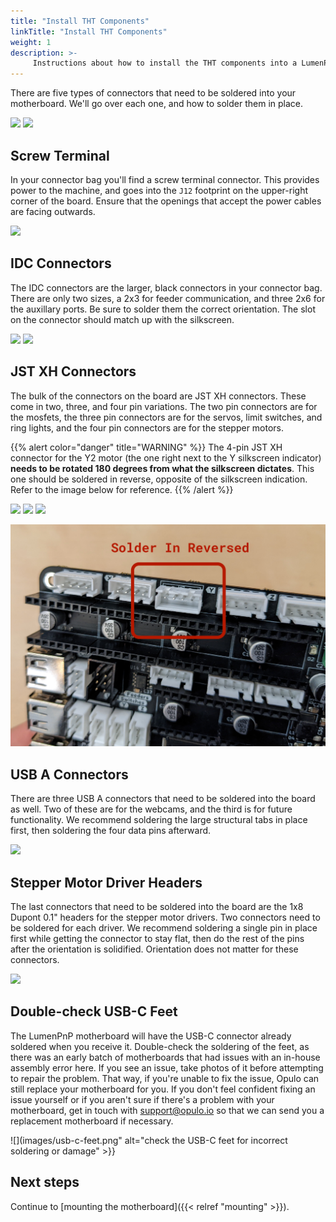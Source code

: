 ```yaml
---
title: "Install THT Components"
linkTitle: "Install THT Components"
weight: 1
description: >-
     Instructions about how to install the THT components into a LumenPnP Motherboard
---
```


There are five types of connectors that need to be soldered into your motherboard. We'll go over each one, and how to solder them in place.

![](images/IMG_0655.JPG)
![](images/IMG_0689.JPG)

## Screw Terminal

In your connector bag you'll find a screw terminal connector. This provides power to the machine, and goes into the `J12` footprint on the upper-right corner of the board. Ensure that the openings that accept the power cables are facing outwards.

![](images/IMG_0674.JPG)

## IDC Connectors

The IDC connectors are the larger, black connectors in your connector bag. There are only two sizes, a 2x3 for feeder communication, and three 2x6 for the auxillary ports. Be sure to solder them the correct orientation. The slot on the connector should match up with the silkscreen.

![](images/IMG_0682.JPG)
![](images/IMG_0683.JPG)

## JST XH Connectors

The bulk of the connectors on the board are JST XH connectors. These come in two, three, and four pin variations. The two pin connectors are for the mosfets, the three pin connectors are for the servos, limit switches, and ring lights, and the four pin connectors are for the stepper motors.

{{% alert color="danger" title="WARNING" %}}
The 4-pin JST XH connector for the Y2 motor (the one right next to the Y silkscreen indicator) **needs to be rotated 180 degrees from what the silkscreen dictates**. This one should be soldered in reverse, opposite of the silkscreen indication. Refer to the image below for reference.
{{% /alert %}}

![](images/IMG_0679.JPG)
![](images/IMG_0678.JPG)
![](images/IMG_0680.JPG)

![](images/PXL_20220223_154720151.jpg)

## USB A Connectors

There are three USB A connectors that need to be soldered into the board as well. Two of these are for the webcams, and the third is for future functionality. We recommend soldering the large structural tabs in place first, then soldering the four data pins afterward.

![](images/IMG_0677.JPG)

## Stepper Motor Driver Headers

The last connectors that need to be soldered into the board are the 1x8 Dupont 0.1" headers for the stepper motor drivers. Two connectors need to be soldered for each driver. We recommend soldering a single pin in place first while getting the connector to stay flat, then do the rest of the pins after the orientation is solidified. Orientation does not matter for these connectors.

![](images/IMG_0684.JPG)

## Double-check USB-C Feet

The LumenPnP motherboard will have the USB-C connector already soldered when you receive it. Double-check the soldering of the feet, as there was an early batch of motherboards that had issues with an in-house assembly error here. If you see an issue, take photos of it before attempting to repair the problem. That way, if you're unable to fix the issue, Opulo can still replace your motherboard for you. If you don't feel confident fixing an issue yourself or if you aren't sure if there's a problem with your motherboard, get in touch with support@opulo.io so that we can send you a replacement motherboard if necessary.

![](images/usb-c-feet.png" alt="check the USB-C feet for incorrect soldering or damage" >}}

## Next steps

Continue to [mounting the motherboard]({{< relref "mounting" >}}).
